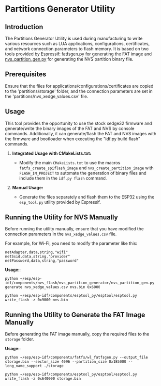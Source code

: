 Partitions Generator Utility
============================

Introduction
------------
The Partitions Generator Utility is used during manufacturing to write various resources such as LUA applications, configurations, certificates, and network connection parameters to flash memory. It is based on two tools provided by Espressif: [fatfsgen.py](https://github.com/espressif/esp-idf/blob/master/components/fatfs/fatfsgen.py) for generating the FAT image and [nvs_partition_gen.py](https://github.com/espressif/esp-idf/blob/master/components/nvs_flash/nvs_partition_generator/nvs_partition_gen.py) for generating the NVS partition binary file.

Prerequisites
-------------
Ensure that the files for applications/configurations/certificates are copied to the 'partitions/storage' folder, and the connection parameters are set in the 'partitions/nvs_xedge_values.csv' file.

Usage
-----

This tool provides the opportunity to use the stock xedge32 firmware and generate/write the binary images of the FAT and NVS by console commands. Additionally, it can generate/flash the FAT and NVS images with the firmware and bootloader when executing the "idf.py build flash" commands.

1. **Integrated Usage with CMakeLists.txt:**
   - Modify the main `CMakeLists.txt` to use the macros `fatfs_create_spiflash_image` and `nvs_create_partition_image` with `FLASH_IN_PROJECT` to automate the generation of binary files and include them in the `idf.py flash` command.
   
2. **Manual Usage:**
   - Generate the files separately and flash them to the ESP32 using the `esp_tool.py` utility provided by Espressif.

Running the Utility for NVS Manually
------------------------------------
Before running the utility manually, ensure that you have modified the connection parameters in the `nvs_xedge_values.csv` file.

For example, for Wi-Fi, you need to modify the parameter like this:


```
netAdapter,data,string,"wifi"
netSsid,data,string,"provider"
netPassword,data,string,"password"
```

**Usage**::

    python ~/esp/esp-idf/components/nvs_flash/nvs_partition_generator/nvs_partition_gen.py generate nvs_xedge_values.csv nvs.bin 0x6000

    python ~/esp/esp-idf/components/esptool_py/esptool/esptool.py write_flash -z 0x9000 nvs.bin 

Running the Utility to Generate the FAT Image Manually
-------------------------------------------------------
Before generating the FAT image manually, copy the required files to the `storage` folder.

**Usage**::

    python ~/esp/esp-idf/components/fatfs/wl_fatfsgen.py --output_file storage.bin --sector_size 4096 --partition_size 0x1B5000 --long_name_support ./storage

    python ~/esp/esp-idf/components/esptool_py/esptool/esptool.py write_flash -z 0x640000 storage.bin 


